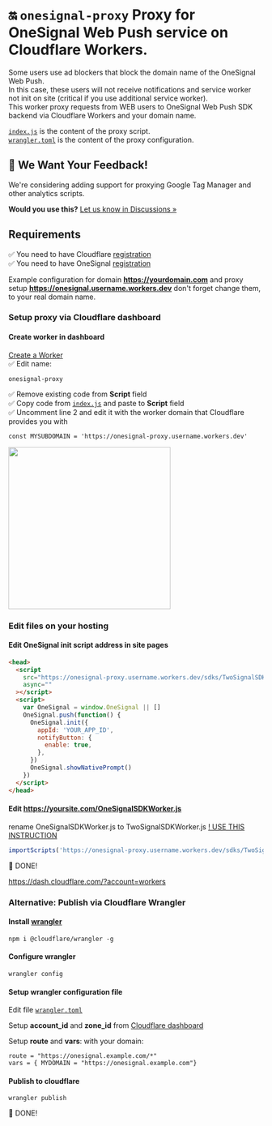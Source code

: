 # 🔛 `onesignal-proxy` Proxy for OneSignal Web Push service on Cloudflare Workers.

Some users use ad blockers that block the domain name of the OneSignal Web Push.  
In this case, these users will not receive notifications and service worker not init on site (critical if you use additional service worker).  
This worker proxy requests from WEB users to OneSignal Web Push SDK backend via Cloudflare Workers and your domain name.

[`index.js`](https://github.com/verificatorrus/onesignal-proxy/blob/master/index.js) is the content of the proxy script.  
[`wrangler.toml`](https://github.com/verificatorrus/onesignal-proxy/blob/master/wrangler.toml) is the content of the proxy configuration.

## 💬 We Want Your Feedback!

We're considering adding support for proxying Google Tag Manager and other analytics scripts.

**Would you use this?** [Let us know in Discussions »](https://github.com/verificatorrus/onesignal-proxy/discussions)

## Requirements

✅ You need to have Cloudflare [registration](https://dash.cloudflare.com/login)  
✅ You need to have OneSignal [registration](https://dash.cloudflare.com/login)

Example configuration for domain **https://yourdomain.com** and proxy setup **https://onesignal.username.workers.dev** don't forget change them, to your real domain name.


### Setup proxy via Cloudflare dashboard

#### Create worker in dashboard

[Create a Worker](https://dash.cloudflare.com/?account=workers)  
✅ Edit name:

```
onesignal-proxy
```

✅ Remove existing code from **Script** field  
✅ Copy code from [`index.js`](https://github.com/verificatorrus/onesignal-proxy/blob/master/index.js) and paste to **Script** field  
✅ Uncomment line 2 and edit it with the worker domain that Cloudflare provides you with

```
const MYSUBDOMAIN = 'https://onesignal-proxy.username.workers.dev'
```
<img src="https://raw.githubusercontent.com/verificatorrus/onesignal-proxy/master/create-worker-dashboard.png"  width="320">


### Edit files on your hosting

#### Edit OneSignal init script address in site pages

```html
<head>
  <script
    src="https://onesignal-proxy.username.workers.dev/sdks/TwoSignalSDK.js"
    async=""
  ></script>
  <script>
    var OneSignal = window.OneSignal || []
    OneSignal.push(function() {
      OneSignal.init({
        appId: 'YOUR_APP_ID',
        notifyButton: {
          enable: true,
        },
      })
      OneSignal.showNativePrompt()
    })
  </script>
</head>
```

#### Edit https://yoursite.com/OneSignalSDKWorker.js

rename OneSignalSDKWorker.js to TwoSignalSDKWorker.js [! USE THIS INSTRUCTION](https://documentation.onesignal.com/docs/web-sdk-setup#service-workers)

```javascript
importScripts('https://onesignal-proxy.username.workers.dev/sdks/TwoSignalSDK.js')
```

🎉 DONE!

https://dash.cloudflare.com/?account=workers

### Alternative: Publish via Cloudflare Wrangler

#### Install [wrangler](https://github.com/cloudflare/wrangler)

```
npm i @cloudflare/wrangler -g
```

#### Configure wrangler

```
wrangler config
```

#### Setup wrangler configuration file

Edit file [`wrangler.toml`](https://github.com/verificatorrus/onesignal-proxy/blob/master/wrangler.toml)

Setup **account_id** and **zone_id** from [Cloudflare dashboard](https://dash.cloudflare.com/?zone=)

Setup **route** and **vars**: with your domain:

```
route = "https://onesignal.example.com/*"
vars = { MYDOMAIN = "https://onesignal.example.com"}
```

#### Publish to cloudflare

```
wrangler publish
```

🎉 DONE!
